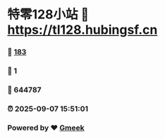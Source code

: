 # 特零128小站 :link: https://tl128.hubingsf.cn 
### :page_facing_up: [183](https://tl128.hubingsf.cn/tag.html) 
### :speech_balloon: 1 
### :hibiscus: 644787 
### :alarm_clock: 2025-09-07 15:51:01 
### Powered by :heart: [Gmeek](https://github.com/Meekdai/Gmeek)
